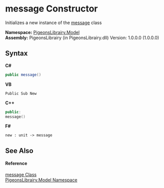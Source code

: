 # message Constructor 
 

Initializes a new instance of the <a href="891709b8-1ff0-58b3-9aa4-f3f06f37a146">message</a> class

**Namespace:**&nbsp;<a href="740f9e4a-e251-715e-60bf-e906871d97b4">PigeonsLibrairy.Model</a><br />**Assembly:**&nbsp;PigeonsLibrairy (in PigeonsLibrairy.dll) Version: 1.0.0.0 (1.0.0.0)

## Syntax

**C#**<br />
``` C#
public message()
```

**VB**<br />
``` VB
Public Sub New
```

**C++**<br />
``` C++
public:
message()
```

**F#**<br />
``` F#
new : unit -> message
```


## See Also


#### Reference
<a href="891709b8-1ff0-58b3-9aa4-f3f06f37a146">message Class</a><br /><a href="740f9e4a-e251-715e-60bf-e906871d97b4">PigeonsLibrairy.Model Namespace</a><br />